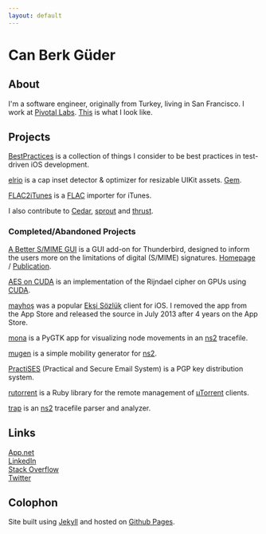 ```yaml
---
layout: default
---
```

# Can Berk Güder

## About

I'm a software engineer, originally from Turkey, living in San Francisco. I work at [Pivotal Labs][pivotal-labs]. [This][photo] is what I look like.

## Projects

[BestPractices][] is a collection of things I consider to be best practices in test-driven iOS development.

[elrio][] is a cap inset detector & optimizer for resizable UIKit assets. [Gem][elrio-gem].

[FLAC2iTunes][] is a [FLAC][] importer for iTunes.

I also contribute to [Cedar][], [sprout][] and [thrust][].

### Completed/Abandoned Projects

[A Better S/MIME GUI][a-better-s-mime-gui] is a GUI add-on for Thunderbird, designed to inform the users more on the limitations of digital (S/MIME) signatures. [Homepage][a-better-s-mime-gui-homepage] / [Publication][a-better-s-mime-gui-publication].

[AES on CUDA][aes-on-cuda] is an implementation of the Rijndael cipher on GPUs using [CUDA][].

[mayhoş][mayhos] was a popular [Ekşi Sözlük][eksi-sozluk] client for iOS. I removed the app from the App Store and released the source in July 2013 after 4 years on the App Store.

[mona][] is a PyGTK app for visualizing node movements in an [ns2][] tracefile.

[mugen][] is a simple mobility generator for [ns2][].

[PractiSES][] (Practical and Secure Email System) is a PGP key distribution system.

[rutorrent][] is a Ruby library for the remote management of [µTorrent][utorrent] clients.

[trap][] is an [ns2][] tracefile parser and analyzer.

## Links

[App.net][app-net]  
[LinkedIn][]  
[Stack Overflow][stack-overflow]  
[Twitter][]

## Colophon

Site built using [Jekyll][] and hosted on [Github Pages][github-pages].

[a-better-s-mime-gui-homepage]: http://people.sabanciuniv.edu/levi/SMIME-GUI-addon/
[a-better-s-mime-gui-publication]: http://dx.doi.org/10.1016/j.cose.2008.09.003
[a-better-s-mime-gui]: https://github.com/cbguder/a-better-s-mime-gui
[aes-on-cuda]: https://github.com/cbguder/aes-on-cuda
[app-net]: https://alpha.app.net/cbguder
[bestpractices]: https://github.com/cbguder/BestPractices
[cedar]: https://github.com/pivotal/cedar
[cuda]: http://www.nvidia.com/object/cuda_home_new.html
[eksi-sozluk]: https://eksisozluk.com
[elrio-gem]: http://rubygems.org/gems/elrio
[elrio]: https://github.com/cbguder/elrio
[flac2itunes]: https://github.com/cbguder/flac2itunes
[flac]: https://xiph.org/flac/
[github-pages]: http://pages.github.com
[ia-writer]: http://www.iawriter.com/
[jekyll]: http://jekyllrb.com
[linkedin]: http://www.linkedin.com/in/cbguder
[mayhos]: https://github.com/cbguder/mayhos
[mona]: https://github.com/cbguder/mona
[mugen]: https://github.com/cbguder/mugen
[ns2]: http://www.isi.edu/nsnam/ns/
[photo]: assets/cbg.jpg
[pivotal-labs]: http://pivotallabs.com
[practises]: https://github.com/cbguder/practises
[rutorrent]: https://github.com/cbguder/rutorrent
[sprout]: https://github.com/pivotal-sprout
[stack-overflow]: http://stackoverflow.com/users/2119/can-berk-guder
[thrust]: https://github.com/pivotal/thrust
[trap]: https://github.com/cbguder/trap
[twitter]: https://twitter.com/cbguder
[utorrent]: http://www.utorrent.com
